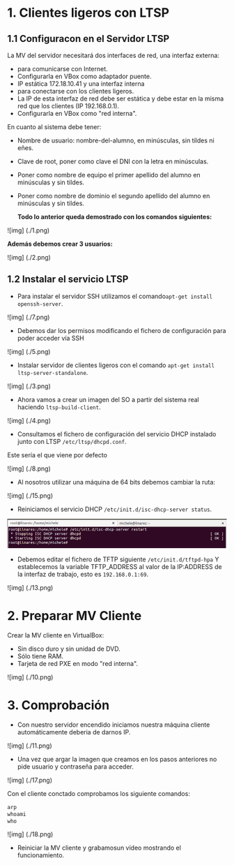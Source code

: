

# 1. Clientes ligeros con LTSP


## 1.1 Configuracon en el Servidor LTSP

La MV del servidor necesitará dos interfaces de red, una interfaz externa:

* para comunicarse con Internet.
* Configurarla en VBox como adaptador puente.
* IP estática 172.18.10.41
y una interfaz interna
* para conectarse con los clientes ligeros.
* La IP de esta interfaz de red debe ser estática y debe estar en la misma red que los clientes (IP 192.168.0.1).
* Configurarla en VBox como "red interna".

En cuanto al sistema debe tener:

* Nombre de usuario: nombre-del-alumno, en minúsculas, sin tildes ni eñes. 
* Clave de root, poner como clave el DNI con la letra en minúsculas.
* Poner como nombre de equipo el primer apellido del alumno en minúsculas y sin tildes.
* Poner como nombre de dominio el segundo apellido del alumno en minúsculas y sin tildes.


	**Todo lo anterior queda demostrado con los comandos siguientes:**

![img] (./1.png)



   **Además debemos crear  3 usuarios:**

![img] (./2.png)





## 1.2 Instalar el servicio LTSP

* Para instalar el servidor SSH utilizamos el comando`apt-get install openssh-server`.

![img] (./7.png)

* Debemos dar los permisos modificando el fichero de configuración para poder acceder vía SSH

![img] (./5.png)

* Instalar servidor de clientes ligeros con el comando `apt-get install ltsp-server-standalone`.

![img] (./3.png)

* Ahora vamos a crear un imagen del SO a partir del sistema real haciendo `ltsp-build-client`.

![img] (./4.png)


* Consultamos el fichero de configuración del servicio DHCP instalado junto con LTSP `/etc/ltsp/dhcpd.conf`. 

 Este sería el que viene por defecto 

![img] (./8.png)


 + Al nosotros utilizar una máquina de 64 bits debemos cambiar la ruta:


![img] (./15.png)


* Reiniciamos el servicio DHCP `/etc/init.d/isc-dhcp-server status`.

![services](./16.png)

* Debemos editar el fichero de TFTP siguiente `/etc/init.d/tftpd-hpa` Y establecemos la variable TFTP_ADDRESS al valor de la IP:ADDRESS de la interfaz de trabajo, esto es `192.168.0.1:69`.

![img] (./13.png)

# 2. Preparar MV Cliente
Crear la MV cliente en VirtualBox:

* Sin disco duro y sin unidad de DVD.
* Sólo tiene RAM.
* Tarjeta de red PXE en modo "red interna".

![img] (./10.png)


# 3. Comprobación

+ Con nuestro servidor encendido iniciamos nuestra máquina cliente automáticamente deberia de darnos IP.

![img] (./11.png)

+ Una vez que argar la imagen que creamos en los pasos anteriores no pide usuario y contraseña para acceder.

![img] (./17.png)

Con el cliente conctado comprobamos los siguiente comandos:

```
arp
whoami
who
```
![img] (./18.png)


* Reiniciar la MV cliente y grabamosun vídeo mostrando el funcionamiento.




